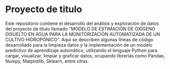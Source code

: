 # Proyecto de titulo

Este repositorio contiene el desarrollo del análisis y exploración de datos del proyecto de título llamado "MODELO DE ESTIMACIÓN DE OXÍGENO DISUELTO
EN AGUA PARA LA MONITORIZACIÓN AUTOMATIZADA DE UN CULTIVO HIDROPÓNICO". Aquí se describen algunas líneas de código desarrollado para la limpieza datos y la implementación de un modelo predictivo de aprendizaje automático, utilizando el lenguaje Python para cargar, visualizar, limpiar y graficar datos, ocupando librerías como Pandas, Numpy, Matplotlib, Sklearn, entre otras.
